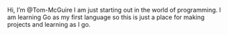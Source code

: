 Hi, I’m @Tom-McGuire
I am just starting out in the world of programming.
I am learning Go as my first language so this is just a place for making projects and learning as I go.

<!---
Tom-McGuire/Tom-McGuire is a ✨ special ✨ repository because its `README.md` (this file) appears on your GitHub profile.
You can click the Preview link to take a look at your changes.
--->
